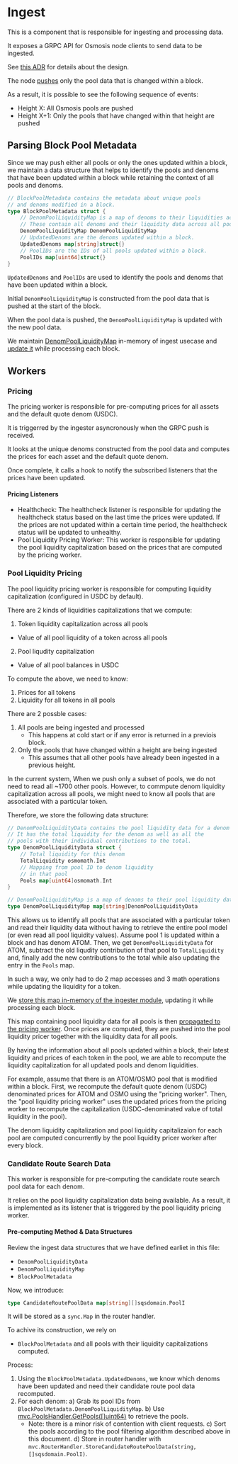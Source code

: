 # Ingest

This is a component that is responsible for ingesting and processing data.

It exposes a GRPC API for Osmosis node clients to send data to be ingested.

See [this ADR](https://www.notion.so/osmosiszone/ADR-006-Streaming-GRPC-SQS-Ingest-4e3b2ff7d23e43e2a1f3c43adc3c26bc) for details about the design.

The node [pushes](https://github.com/osmosis-labs/osmosis/blob/970db14d2ee14b4301bc6ebf6d620fa907923105/ingest/sqs/service/grpc_client.go#L42) only the pool data that is changed within a block.

As a result, it is possible to see the following sequence of events:
- Height X: All Osmosis pools are pushed
- Height X+1: Only the pools that have changed within that height are pushed

## Parsing Block Pool Metadata

Since we may push either all pools or only the ones updated within a block, we
maintain a data structure that helps to identify the pools and denoms that have been updated within a block
while retaining the context of all pools and denoms.

```go
// BlockPoolMetadata contains the metadata about unique pools
// and denoms modified in a block.
type BlockPoolMetadata struct {
	// DenomPoolLiquidityMap is a map of denoms to their liquidities across pools.
	// These contain all denoms and their liquidity data across all pools.
	DenomPoolLiquidityMap DenomPoolLiquidityMap
	// UpdatedDenoms are the denoms updated within a block.
	UpdatedDenoms map[string]struct{}
	// PoolIDs are the IDs of all pools updated within a block.
	PoolIDs map[uint64]struct{}
}
```

`UpdatedDenoms` and `PoolIDs` are used to identify the pools and denoms that have been updated within a block.

Initial `DenomPoolLiquidityMap` is constructed from the pool data that is pushed at the start of the block.

When the pool data is pushed, the `DenomPoolLiquidityMap` is updated with the new pool data.

We maintain [DenomPoolLiquidityMap](https://github.com/osmosis-labs/sqs/blob/83fbe8e25f332e259b97bc0a4873c21664d8f9f9/ingest/usecase/ingest_usecase.go#L59) in-memory of ingest usecase and [update it](https://github.com/osmosis-labs/sqs/blob/83fbe8e25f332e259b97bc0a4873c21664d8f9f9/ingest/usecase/ingest_usecase.go#L188) while processing each block.

## Workers

### Pricing

The pricing worker is responsible for pre-computing prices for all assets and the default quote denom (USDC).

It is triggerred by the ingester asyncronously when the GRPC push is received.

It looks at the unique denoms constructed from the pool data and computes the prices for each
asset and the default quote denom.

Once complete, it calls a hook to notify the subscribed listeners that the prices have been updated.

#### Pricing Listeners

- Healthcheck: The healthcheck listener is responsible for updating the healthcheck status based on the last time the prices were updated. If the prices are not updated within a certain time period, the healthcheck status will be updated to unhealthy.
- Pool Liquidity Pricing Worker: This worker is responsible for updating the pool liquidity capitalization
based on the prices that are computed by the pricing worker.

### Pool Liquidity Pricing

The pool liquidity pricing worker is responsible for computing liquidity capitalization (configured in USDC by default).

There are 2 kinds of liquidities capitalizations that we compute:
1. Token liquidity capitalization across all pools
  * Value of all pool liquidity of a token across all pools
2. Pool liqudity capitalization
  * Value of all pool balances in USDC

To compute the above, we need to know:
1. Prices for all tokens
2. Liquidity for all tokens in all pools

There are 2 possble cases:
1. All pools are being ingested and processed
   * This happens at cold start or if any error is returned in a previois block.
2. Only the pools that have changed within a height are being ingested
   * This assumes that all other pools have already been ingested in a previous height.


In the current system, When we push only a subset of pools, we do not need to read all ~1700 other pools. However, to commpute denom liquidity capitalization across all pools, we might need to know all pools that are associated with a particular token.

Therefore, we store the following data structure:

```go
// DenomPoolLiquidityData contains the pool liquidity data for a denom
// It has the total liquidity for the denom as well as all the
// pools with their individual contributions to the total.
type DenomPoolLiquidityData struct {
	// Total liquidity for this denom
	TotalLiquidity osmomath.Int
	// Mapping from pool ID to denom liquidity
	// in that pool
	Pools map[uint64]osmomath.Int
}

// DenomPoolLiquidityMap is a map of denoms to their pool liquidity data.
type DenomPoolLiquidityMap map[string]DenomPoolLiquidityData
```

This allows us to identify all pools that are associated with a particular token and read their liquidity
data without having to retrieve the entire pool model (or even read all pool liquidity values). Assume pool
1 is updated within a block and has denom ATOM. Then, we get `DenomPoolLiquidityData` for ATOM, subtract
the old liqudity contribution of that pool to `TotalLiquidity` and, finally add the new contributions to the total while also updating the entry in the `Pools` map.

In such a way, we only had to do 2 map accesses and 3 math operations while updating the liquidity for a token.

We [store this map in-memory of the ingester module](https://github.com/osmosis-labs/sqs/blob/81452a23b12fe9744e30ee04f5c13c790e404e51/ingest/usecase/ingest_usecase.go#L177), updating it while processing each block.

This map containing pool liquidity data for all pools is then [propagated to the pricing worker](https://github.com/osmosis-labs/sqs/blob/81452a23b12fe9744e30ee04f5c13c790e404e51/ingest/usecase/ingest_usecase.go#L95). Once prices are computed, they are pushed into the pool liquidity pricer together with the liquidity data for all pools.

By having the information about all pools updated within a block, their latest liquidity and prices of each token in the pool, we are able to recompute the liquidity capitalization for all updated pools and denom liquidities.

For example, assume that there is an ATOM/OSMO pool that is modified within a block. First, we recompute the default quote denom (USDC) denominated prices for ATOM and OSMO using the "pricing worker". Then, the "pool liquidity pricing worker" uses the updated prices from the pricing worker to recompute the capitalization (USDC-denominated value of total liquidity in the pool).

The denom liquidity capitalization and pool liquidity capitalizaion for each pool are computed concurrently by the
pool liquidity pricer worker after every block.

### Candidate Route Search Data

This worker is responsible for pre-computing the candidate route search pool data for each denom.

It relies on the pool liquidity capitalization data being available. As a result, it is implemented as its listener that is triggered by the pool liquidity pricing worker.

#### Pre-computing Method & Data Structures

Review the ingest data structures that we have defined earliet in this file:
- `DenomPoolLiquidityData`
- `DenomPoolLiquidityMap`
- `BlockPoolMetadata`


Now, we introduce:

```go
type CandidateRoutePoolData map[string][]sqsdomain.PoolI
```

It will be stored as a `sync.Map` in the router handler.

To achive its construction, we rely on 

- `BlockPoolMetadata` and all pools with their liquidity capitalizations computed.

Process:
1. Using the `BlockPoolMetadata.UpdatedDenoms`, we know which denoms have been updated
and need their candidate route pool data recomputed.
2. For each denom:
   a) Grab its pool IDs from `BlockPoolMetadata.DenomPoolLiquidityMap`.
   b) Use [mvc.PoolsHandler.GetPools([]uint64)](https://github.com/osmosis-labs/sqs/blob/83fbe8e25f332e259b97bc0a4873c21664d8f9f9/pools/usecase/pools_usecase.go#L249) to retrieve the pools.
      - Note: there is a minor risk of contention with client requests.
   c) Sort the pools according to the pool filtering algorithm described above in this document.
   d) Store in router handler with `mvc.RouterHandler.StoreCandidateRoutePoolData(string, []sqsdomain.PoolI)`.
